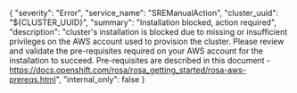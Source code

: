 {
    "severity": "Error",
    "service_name": "SREManualAction",
    "cluster_uuid": "${CLUSTER_UUID}",
    "summary": "Installation blocked, action required",
    "description": "cluster's installation is blocked due to missing or insufficient privileges on the AWS account used to provision the cluster. Please review and validate the pre-requisites required on your AWS account for the installation to succeed. Pre-requisites are described in this document - https://docs.openshift.com/rosa/rosa_getting_started/rosa-aws-prereqs.html",
    "internal_only": false
}
